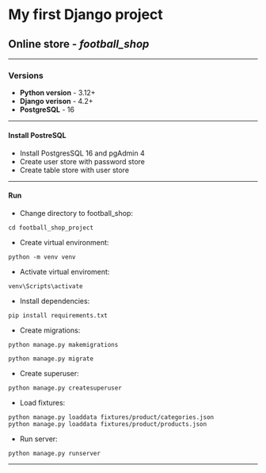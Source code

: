 # My first Django project
## Online store - _**football_shop**_

---

### Versions

* **Python version** - 3.12+
* **Django verison** - 4.2+
* **PostgreSQL** - 16

---

#### Install PostreSQL

- Install PostgresSQL 16 and pgAdmin 4
- Create user store with password store
- Create table store with user store

---

#### Run

- Change directory to football_shop:

```
cd football_shop_project
```

- Create virtual environment:

```
python -m venv venv
```

- Activate virtual enviroment:

```
venv\Scripts\activate
```

- Install dependencies:

```
pip install requirements.txt

```

- Create migrations:
```
python manage.py makemigrations

python manage.py migrate
```

- Create superuser:

```
python manage.py createsuperuser
```

- Load fixtures:
```
python manage.py loaddata fixtures/product/categories.json
python manage.py loaddata fixtures/product/products.json  
```

- Run server:

```
python manage.py runserver
```

---
